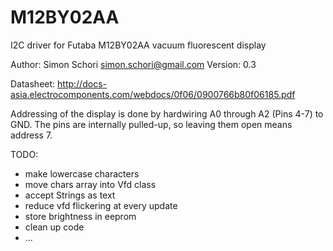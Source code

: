 M12BY02AA
=========

 I2C driver for Futaba M12BY02AA vacuum fluorescent display
 
 Author: Simon Schori <simon.schori@gmail.com>
 Version: 0.3
 
 Datasheet: http://docs-asia.electrocomponents.com/webdocs/0f06/0900766b80f06185.pdf
 
 Addressing of the display is done by hardwiring A0 through A2 (Pins 4-7) to GND.
 The pins are internally pulled-up, so leaving them open means address 7. 

 TODO:
  - make lowercase characters
  - move chars array into Vfd class
  - accept Strings as text
  - reduce vfd flickering at every update
  - store brightness in eeprom
  - clean up code
  - ...
